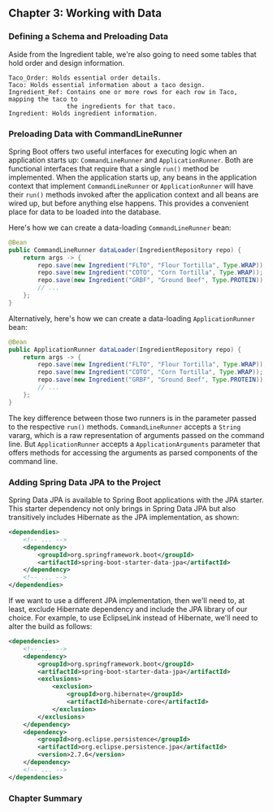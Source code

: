 ## Chapter 3: Working with Data
### Defining a Schema and Preloading Data
Aside from the Ingredient table, we're also going to need some tables that hold 
order and design information.
    
    Taco_Order: Holds essential order details. 
    Taco: Holds essential information about a taco design. 
    Ingredient_Ref: Contains one or more rows for each row in Taco, mapping the taco to 
                    the ingredients for that taco. 
    Ingredient: Holds ingredient information.
### Preloading Data with CommandLineRunner
Spring Boot offers two useful interfaces for executing logic when an application
starts up: `CommandLineRunner` and `ApplicationRunner`. Both are functional 
interfaces that require that a single `run()` method be implemented. When the
application starts up, any beans in the application context that implement 
`CommandLineRunner` or `ApplicationRunner` will have their `run()` methods 
invoked after the application context and all beans are wired up, but before
anything else happens. This provides a convenient place for data to be loaded
into the database. 

Here's how we can create a data-loading `CommandLineRunner` bean: 
```java
@Bean
public CommandLineRunner dataLoader(IngredientRepository repo) {
    return args -> {
        repo.save(new Ingredient("FLTO", "Flour Tortilla", Type.WRAP));
        repo.save(new Ingredient("COTO", "Corn Tortilla", Type.WRAP));
        repo.save(new Ingredient("GRBF", "Ground Beef", Type.PROTEIN));
        // ...
    };
}
```
Alternatively, here's how we can create a data-loading `ApplicationRunner` bean:

```java
@Bean
public ApplicationRunner dataLoader(IngredientRepository repo) {
    return args -> {
        repo.save(new Ingredient("FLTO", "Flour Tortilla", Type.WRAP));
        repo.save(new Ingredient("COTO", "Corn Tortilla", Type.WRAP));
        repo.save(new Ingredient("GRBF", "Ground Beef", Type.PROTEIN));
        // ...
    };
}

```
The key difference between those two runners is in the parameter passed to 
the respective `run()` methods. `CommandLineRunner` accepts a `String` 
vararg, which is a raw representation of arguments passed on the command 
line. But `ApplicationRunner` accepts a `ApplicationArguments` parameter
that offers methods for accessing the arguments as parsed components of the 
command line. 
### Adding Spring Data JPA to the Project
Spring Data JPA is available to Spring Boot applications with the JPA 
starter. This starter dependency not only brings in Spring Data JPA but 
also transitively includes Hibernate as the JPA implementation, as shown: 
```xml
<dependendies>
    <!-- ... -->
    <dependency>
        <groupId>org.springframework.boot</groupId>
        <artifactId>spring-boot-starter-data-jpa</artifactId>
    </dependency>
    <!-- ... -->
</dependendies>
```
If we want to use a different JPA implementation, then we'll need to, at 
least, exclude Hibernate dependency and include the JPA library of our 
choice. For example, to use EclipseLink instead of Hibernate, we'll need to 
alter the build as follows: 
```xml
<dependencies>
    <!-- ... -->
    <dependency>
        <groupId>org.springframework.boot</groupId>
        <artifactId>spring-boot-starter-data-jpa</artifactId>
        <exclusions>
            <exclusion>
                <groupId>org.hibernate</groupId>
                <artifactId>hibernate-core</artifactId>
            </exclusion>
        </exclusions>
    </dependency>
    <dependency>
        <groupId>org.eclipse.persistence</groupId>
        <artifactId>org.eclipse.persistence.jpa</artifactId>
        <version>2.7.6</version>
    </dependency>
    <!-- ... -->
</dependencies>
```
### Chapter Summary
